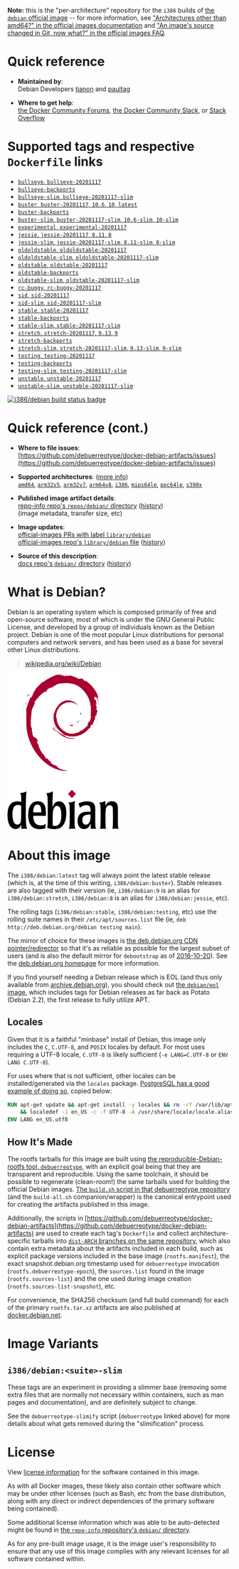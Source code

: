 <!--

********************************************************************************

WARNING:

    DO NOT EDIT "debian/README.md"

    IT IS AUTO-GENERATED

    (from the other files in "debian/" combined with a set of templates)

********************************************************************************

-->

**Note:** this is the "per-architecture" repository for the `i386` builds of [the `debian` official image](https://hub.docker.com/_/debian) -- for more information, see ["Architectures other than amd64?" in the official images documentation](https://github.com/docker-library/official-images#architectures-other-than-amd64) and ["An image's source changed in Git, now what?" in the official images FAQ](https://github.com/docker-library/faq#an-images-source-changed-in-git-now-what).

# Quick reference

-	**Maintained by**:  
	Debian Developers [tianon](https://qa.debian.org/developer.php?login=tianon) and [paultag](https://qa.debian.org/developer.php?login=paultag)

-	**Where to get help**:  
	[the Docker Community Forums](https://forums.docker.com/), [the Docker Community Slack](https://dockr.ly/slack), or [Stack Overflow](https://stackoverflow.com/search?tab=newest&q=docker)

# Supported tags and respective `Dockerfile` links

-	[`bullseye`, `bullseye-20201117`](https://github.com/debuerreotype/docker-debian-artifacts/blob/eaf36a584bdffae16ea929d04e09b9fc39cc5f19/bullseye/Dockerfile)
-	[`bullseye-backports`](https://github.com/debuerreotype/docker-debian-artifacts/blob/eaf36a584bdffae16ea929d04e09b9fc39cc5f19/bullseye/backports/Dockerfile)
-	[`bullseye-slim`, `bullseye-20201117-slim`](https://github.com/debuerreotype/docker-debian-artifacts/blob/eaf36a584bdffae16ea929d04e09b9fc39cc5f19/bullseye/slim/Dockerfile)
-	[`buster`, `buster-20201117`, `10.6`, `10`, `latest`](https://github.com/debuerreotype/docker-debian-artifacts/blob/eaf36a584bdffae16ea929d04e09b9fc39cc5f19/buster/Dockerfile)
-	[`buster-backports`](https://github.com/debuerreotype/docker-debian-artifacts/blob/eaf36a584bdffae16ea929d04e09b9fc39cc5f19/buster/backports/Dockerfile)
-	[`buster-slim`, `buster-20201117-slim`, `10.6-slim`, `10-slim`](https://github.com/debuerreotype/docker-debian-artifacts/blob/eaf36a584bdffae16ea929d04e09b9fc39cc5f19/buster/slim/Dockerfile)
-	[`experimental`, `experimental-20201117`](https://github.com/debuerreotype/docker-debian-artifacts/blob/eaf36a584bdffae16ea929d04e09b9fc39cc5f19/experimental/Dockerfile)
-	[`jessie`, `jessie-20201117`, `8.11`, `8`](https://github.com/debuerreotype/docker-debian-artifacts/blob/eaf36a584bdffae16ea929d04e09b9fc39cc5f19/jessie/Dockerfile)
-	[`jessie-slim`, `jessie-20201117-slim`, `8.11-slim`, `8-slim`](https://github.com/debuerreotype/docker-debian-artifacts/blob/eaf36a584bdffae16ea929d04e09b9fc39cc5f19/jessie/slim/Dockerfile)
-	[`oldoldstable`, `oldoldstable-20201117`](https://github.com/debuerreotype/docker-debian-artifacts/blob/eaf36a584bdffae16ea929d04e09b9fc39cc5f19/oldoldstable/Dockerfile)
-	[`oldoldstable-slim`, `oldoldstable-20201117-slim`](https://github.com/debuerreotype/docker-debian-artifacts/blob/eaf36a584bdffae16ea929d04e09b9fc39cc5f19/oldoldstable/slim/Dockerfile)
-	[`oldstable`, `oldstable-20201117`](https://github.com/debuerreotype/docker-debian-artifacts/blob/eaf36a584bdffae16ea929d04e09b9fc39cc5f19/oldstable/Dockerfile)
-	[`oldstable-backports`](https://github.com/debuerreotype/docker-debian-artifacts/blob/eaf36a584bdffae16ea929d04e09b9fc39cc5f19/oldstable/backports/Dockerfile)
-	[`oldstable-slim`, `oldstable-20201117-slim`](https://github.com/debuerreotype/docker-debian-artifacts/blob/eaf36a584bdffae16ea929d04e09b9fc39cc5f19/oldstable/slim/Dockerfile)
-	[`rc-buggy`, `rc-buggy-20201117`](https://github.com/debuerreotype/docker-debian-artifacts/blob/eaf36a584bdffae16ea929d04e09b9fc39cc5f19/rc-buggy/Dockerfile)
-	[`sid`, `sid-20201117`](https://github.com/debuerreotype/docker-debian-artifacts/blob/eaf36a584bdffae16ea929d04e09b9fc39cc5f19/sid/Dockerfile)
-	[`sid-slim`, `sid-20201117-slim`](https://github.com/debuerreotype/docker-debian-artifacts/blob/eaf36a584bdffae16ea929d04e09b9fc39cc5f19/sid/slim/Dockerfile)
-	[`stable`, `stable-20201117`](https://github.com/debuerreotype/docker-debian-artifacts/blob/eaf36a584bdffae16ea929d04e09b9fc39cc5f19/stable/Dockerfile)
-	[`stable-backports`](https://github.com/debuerreotype/docker-debian-artifacts/blob/eaf36a584bdffae16ea929d04e09b9fc39cc5f19/stable/backports/Dockerfile)
-	[`stable-slim`, `stable-20201117-slim`](https://github.com/debuerreotype/docker-debian-artifacts/blob/eaf36a584bdffae16ea929d04e09b9fc39cc5f19/stable/slim/Dockerfile)
-	[`stretch`, `stretch-20201117`, `9.13`, `9`](https://github.com/debuerreotype/docker-debian-artifacts/blob/eaf36a584bdffae16ea929d04e09b9fc39cc5f19/stretch/Dockerfile)
-	[`stretch-backports`](https://github.com/debuerreotype/docker-debian-artifacts/blob/eaf36a584bdffae16ea929d04e09b9fc39cc5f19/stretch/backports/Dockerfile)
-	[`stretch-slim`, `stretch-20201117-slim`, `9.13-slim`, `9-slim`](https://github.com/debuerreotype/docker-debian-artifacts/blob/eaf36a584bdffae16ea929d04e09b9fc39cc5f19/stretch/slim/Dockerfile)
-	[`testing`, `testing-20201117`](https://github.com/debuerreotype/docker-debian-artifacts/blob/eaf36a584bdffae16ea929d04e09b9fc39cc5f19/testing/Dockerfile)
-	[`testing-backports`](https://github.com/debuerreotype/docker-debian-artifacts/blob/eaf36a584bdffae16ea929d04e09b9fc39cc5f19/testing/backports/Dockerfile)
-	[`testing-slim`, `testing-20201117-slim`](https://github.com/debuerreotype/docker-debian-artifacts/blob/eaf36a584bdffae16ea929d04e09b9fc39cc5f19/testing/slim/Dockerfile)
-	[`unstable`, `unstable-20201117`](https://github.com/debuerreotype/docker-debian-artifacts/blob/eaf36a584bdffae16ea929d04e09b9fc39cc5f19/unstable/Dockerfile)
-	[`unstable-slim`, `unstable-20201117-slim`](https://github.com/debuerreotype/docker-debian-artifacts/blob/eaf36a584bdffae16ea929d04e09b9fc39cc5f19/unstable/slim/Dockerfile)

[![i386/debian build status badge](https://img.shields.io/jenkins/s/https/doi-janky.infosiftr.net/job/multiarch/job/i386/job/debian.svg?label=i386/debian%20%20build%20job)](https://doi-janky.infosiftr.net/job/multiarch/job/i386/job/debian/)

# Quick reference (cont.)

-	**Where to file issues**:  
	[https://github.com/debuerreotype/docker-debian-artifacts/issues](https://github.com/debuerreotype/docker-debian-artifacts/issues)

-	**Supported architectures**: ([more info](https://github.com/docker-library/official-images#architectures-other-than-amd64))  
	[`amd64`](https://hub.docker.com/r/amd64/debian/), [`arm32v5`](https://hub.docker.com/r/arm32v5/debian/), [`arm32v7`](https://hub.docker.com/r/arm32v7/debian/), [`arm64v8`](https://hub.docker.com/r/arm64v8/debian/), [`i386`](https://hub.docker.com/r/i386/debian/), [`mips64le`](https://hub.docker.com/r/mips64le/debian/), [`ppc64le`](https://hub.docker.com/r/ppc64le/debian/), [`s390x`](https://hub.docker.com/r/s390x/debian/)

-	**Published image artifact details**:  
	[repo-info repo's `repos/debian/` directory](https://github.com/docker-library/repo-info/blob/master/repos/debian) ([history](https://github.com/docker-library/repo-info/commits/master/repos/debian))  
	(image metadata, transfer size, etc)

-	**Image updates**:  
	[official-images PRs with label `library/debian`](https://github.com/docker-library/official-images/pulls?q=label%3Alibrary%2Fdebian)  
	[official-images repo's `library/debian` file](https://github.com/docker-library/official-images/blob/master/library/debian) ([history](https://github.com/docker-library/official-images/commits/master/library/debian))

-	**Source of this description**:  
	[docs repo's `debian/` directory](https://github.com/docker-library/docs/tree/master/debian) ([history](https://github.com/docker-library/docs/commits/master/debian))

# What is Debian?

Debian is an operating system which is composed primarily of free and open-source software, most of which is under the GNU General Public License, and developed by a group of individuals known as the Debian project. Debian is one of the most popular Linux distributions for personal computers and network servers, and has been used as a base for several other Linux distributions.

> [wikipedia.org/wiki/Debian](https://en.wikipedia.org/wiki/Debian)

![logo](https://raw.githubusercontent.com/docker-library/docs/b449be7df57e9ed9086bb5821bfb5d6cdc5d67a4/debian/logo.png)

# About this image

The `i386/debian:latest` tag will always point the latest stable release (which is, at the time of this writing, `i386/debian:buster`). Stable releases are also tagged with their version (ie, `i386/debian:9` is an alias for `i386/debian:stretch`, `i386/debian:8` is an alias for `i386/debian:jessie`, etc).

The rolling tags (`i386/debian:stable`, `i386/debian:testing`, etc) use the rolling suite names in their `/etc/apt/sources.list` file (ie, `deb http://deb.debian.org/debian testing main`).

The mirror of choice for these images is [the deb.debian.org CDN pointer/redirector](https://deb.debian.org) so that it's as reliable as possible for the largest subset of users (and is also the default mirror for `debootstrap` as of [2016-10-20](https://anonscm.debian.org/cgit/d-i/debootstrap.git/commit/?id=9e8bc60ad1ccf3a25ce7890526b70059f3e770de)). See the [deb.debian.org homepage](https://deb.debian.org) for more information.

If you find yourself needing a Debian release which is EOL (and thus only available from [archive.debian.org](http://archive.debian.org)), you should check out [the `debian/eol` image](https://hub.docker.com/r/debian/eol/), which includes tags for Debian releases as far back as Potato (Debian 2.2), the first release to fully utilize APT.

## Locales

Given that it is a faithful "minbase" install of Debian, this image only includes the `C`, `C.UTF-8`, and `POSIX` locales by default. For most uses requiring a UTF-8 locale, `C.UTF-8` is likely sufficient (`-e LANG=C.UTF-8` or `ENV LANG C.UTF-8`).

For uses where that is not sufficient, other locales can be installed/generated via the `locales` package. [PostgreSQL has a good example of doing so](https://github.com/docker-library/postgres/blob/69bc540ecfffecce72d49fa7e4a46680350037f9/9.6/Dockerfile#L21-L24), copied below:

```dockerfile
RUN apt-get update && apt-get install -y locales && rm -rf /var/lib/apt/lists/* \
	&& localedef -i en_US -c -f UTF-8 -A /usr/share/locale/locale.alias en_US.UTF-8
ENV LANG en_US.utf8
```

## How It's Made

The rootfs tarballs for this image are built using [the reproducible-Debian-rootfs tool, `debuerreotype`](https://github.com/debuerreotype/debuerreotype), with an explicit goal being that they are transparent and reproducible. Using the same toolchain, it should be possible to regenerate (clean-room!) the same tarballs used for building the official Debian images. [The `build.sh` script in that debuerreotype repository](https://github.com/debuerreotype/debuerreotype/blob/master/build.sh) (and the `build-all.sh` companion/wrapper) is the canonical entrypoint used for creating the artifacts published in this image.

Additionally, the scripts in [https://github.com/debuerreotype/docker-debian-artifacts](https://github.com/debuerreotype/docker-debian-artifacts) are used to create each tag's `Dockerfile` and collect architecture-specific tarballs into [`dist-ARCH` branches on the same repository](https://github.com/debuerreotype/docker-debian-artifacts/branches), which also contain extra metadata about the artifacts included in each build, such as explicit package versions included in the base image (`rootfs.manifest`), the exact snapshot.debian.org timestamp used for `debuerreotype` invocation (`rootfs.debuerreotype-epoch`), the `sources.list` found in the image (`rootfs.sources-list`) and the one used during image creation (`rootfs.sources-list-snapshot`), etc.

For convenience, the SHA256 checksum (and full build command) for each of the primary `rootfs.tar.xz` artifacts are also published at [docker.debian.net](https://docker.debian.net/).

# Image Variants

## `i386/debian:<suite>-slim`

These tags are an experiment in providing a slimmer base (removing some extra files that are normally not necessary within containers, such as man pages and documentation), and are definitely subject to change.

See the `debuerreotype-slimify` script (`debuerreotype` linked above) for more details about what gets removed during the "slimification" process.

# License

View [license information](https://www.debian.org/social_contract#guidelines) for the software contained in this image.

As with all Docker images, these likely also contain other software which may be under other licenses (such as Bash, etc from the base distribution, along with any direct or indirect dependencies of the primary software being contained).

Some additional license information which was able to be auto-detected might be found in [the `repo-info` repository's `debian/` directory](https://github.com/docker-library/repo-info/tree/master/repos/debian).

As for any pre-built image usage, it is the image user's responsibility to ensure that any use of this image complies with any relevant licenses for all software contained within.
